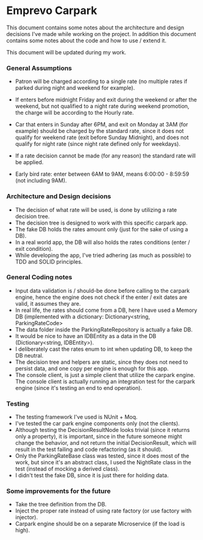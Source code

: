 # Emprevo Carpark

This document contains some notes about the architecture and design decisions I've made while working on the project. In addition this document contains some notes about the code and how to use / extend it.

This document will be updated during my work.

### General Assumptions ###

- Patron will be charged according to a single rate (no multiple rates if parked during night and weekend for example).
- If enters before midnight Friday and exit during the weekend or after the weekend, but not qualified to a night rate during weekend promotion, the charge will be according to the Hourly rate.

- Car that enters in Sunday after 6PM, and exit on Monday at 3AM (for example) should be charged by the standard rate, since it does not qualify for weekend rate (exit before Sunday Midnight), and does not qualify for night rate (since night rate defined only for weekdays).

- If a rate decision cannot be made (for any reason) the standard rate will be applied.
- Early bird rate: enter between 6AM to 9AM, means 6:00:00 - 8:59:59 (not including 9AM).


### Architecture and Design decisions ###

- The decision of what rate will be used, is done by utilizing a rate decision tree.
- The decision tree is designed to work with this specific carpark app.
- The fake DB holds the rates amount only (just for the sake of using a DB).
- In a real world app, the DB will also holds the rates conditions (enter / exit condition).
- While developing the app, I've tried adhering (as much as possible) to TDD and SOLID principles.

### General Coding notes ###

- Input data validation is / should-be done before calling to the carpark engine, hence the engine does not check if the enter / exit dates are valid, it assumes they are.
- In real life, the rates should come from a DB, here I have used a Memory DB (implemented with a dictionary: Dictionary<string, ParkingRateCode>
- The data folder inside the ParkingRateRepository is actually a fake DB.
- It would be nice to have an IDBEntity as a data in the DB (Dictionary<string, IDBEntity>).
- I deliberately cast the rates enum to int when updating DB, to keep the DB neutral.
- The decision tree and helpers are static, since they does not need to persist data, and one copy per engine is enough for this app.
- The console client, is just a simple client that utilize the carpark engine. The console client is actually running an integration test for the carpark engine (since it's testing an end to end operation).

### Testing ###

- The testing framework I've used is NUnit + Moq.
- I've tested the car park engine components only (not the clients).
- Although testing the DecisionResultNode looks trivial (since it returns only a property), it is important, since in the future someone might change the behavior, and not return the initial DecisionResult, which will result in the test failing and code refactoring (as it should).
- Only the ParkingRateBase class was tested, since it does most of the work, but since it's an abstract class, I used the NightRate class in the test (instead of mocking a derived class).
- I didn't test the fake DB, since it is just there for holding data.

### Some improvements for the future ###

- Take the tree definition from the DB.
- Inject the proper rate instead of using rate factory (or use factory with injector).
- Carpark engine should be on a separate Microservice (if the load is high).
